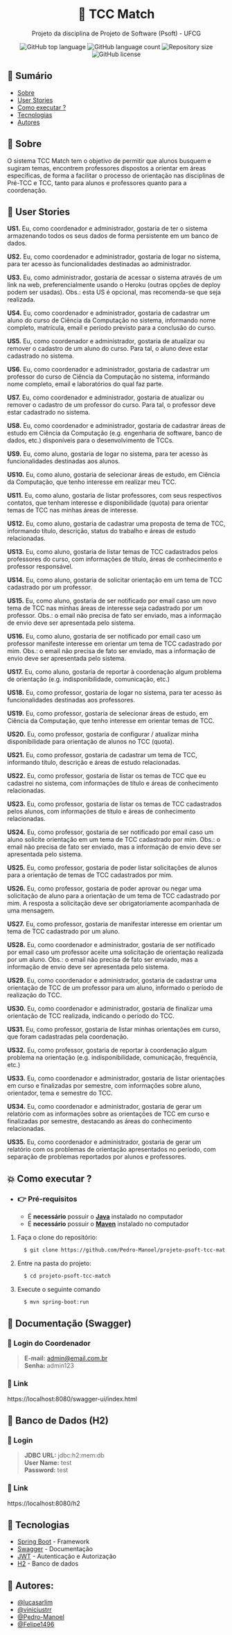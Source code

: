<div align="center">
  <h1>📃 TCC Match</h1>
  <p>Projeto da disciplina de Projeto de Software (Psoft) - UFCG</p>
</div>

<p align="center">
    <img alt="GitHub top language" src="https://img.shields.io/github/languages/top/Pedro-Manoel/projeto-psoft-tcc-match?style=flat-square">
    <img alt="GitHub language count" src="https://img.shields.io/github/languages/count/Pedro-Manoel/projeto-psoft-tcc-match?style=flat-square">
    <img alt="Repository size" src="https://img.shields.io/github/repo-size/Pedro-Manoel/projeto-psoft-tcc-match?style=flat-square">
    <img alt="GitHub license" src="https://img.shields.io/github/license/Pedro-Manoel/projeto-psoft-tcc-match?style=flat-square"><br/>   
</p>

## 📑 Sumário

- [Sobre](#sobre)
- [User Stories](#userStories)
- [Como executar ?](#usage)
- [Tecnologias](#tecs)
- [Autores](#authors)

## 🔖 Sobre <a name = "sobre"></a>

O sistema TCC Match tem o objetivo de permitir que alunos busquem e sugiram temas, encontrem professores dispostos a orientar em áreas específicas, de forma a facilitar o processo de orientação nas disciplinas de Pré-TCC e TCC, tanto para alunos e professores quanto para a coordenação.

## 📒 User Stories <a name = "userStories"></a><br>

**US1.** Eu, como coordenador e administrador, gostaria de ter o sistema armazenando todos os seus dados de forma persistente em um banco de dados.

**US2.** Eu, como coordenador e administrador, gostaria de logar no sistema, para ter acesso às funcionalidades destinadas ao administrador. 

**US3.** Eu, como administrador, gostaria de acessar o sistema através de um link na web, preferencialmente usando o Heroku (outras opções de deploy podem ser usadas). Obs.: esta US é opcional, mas recomenda-se que seja realizada.

**US4.** Eu, como coordenador e administrador, gostaria de cadastrar um aluno do curso de Ciência da Computação no sistema, informando nome completo, matrícula, email e período previsto para a conclusão do curso.

**US5.** Eu, como coordenador e administrador, gostaria de atualizar ou remover o cadastro de um aluno do curso. Para tal, o aluno deve estar cadastrado no sistema.

**US6.** Eu, como coordenador e administrador, gostaria de cadastrar um professor do curso de Ciência da Computação no sistema, informando nome completo, email e laboratórios do qual faz parte.

**US7.** Eu, como coordenador e administrador, gostaria de atualizar ou remover o cadastro de um professor do curso. Para tal, o professor deve estar cadastrado no sistema.

**US8.** Eu, como coordenador e administrador, gostaria de cadastrar áreas de estudo em Ciência da Computação (e.g. engenharia de software, banco de dados, etc.) disponíveis para o desenvolvimento de TCCs.

**US9.** Eu, como aluno, gostaria de logar no sistema, para ter acesso às funcionalidades destinadas aos alunos.

**US10.** Eu, como aluno, gostaria de selecionar áreas de estudo, em Ciência da Computação, que tenho interesse em realizar meu TCC.

**US11.** Eu, como aluno, gostaria de listar professores, com seus respectivos contatos, que tenham interesse e disponibilidade (quota) para orientar temas de TCC nas minhas áreas de interesse. 

**US12.** Eu, como aluno, gostaria de cadastrar uma proposta de tema de TCC, informando título, descrição, status do trabalho e áreas de estudo relacionadas.

**US13.** Eu, como aluno, gostaria de listar temas de TCC cadastrados pelos professores do curso, com informações de título, áreas de conhecimento e professor responsável.

**US14.** Eu, como aluno, gostaria de solicitar orientação em um tema de TCC cadastrado por um professor.

**US15.** Eu, como aluno, gostaria de ser notificado por email caso um novo tema de TCC nas minhas áreas de interesse seja cadastrado por um professor. Obs.: o email não precisa de fato ser enviado, mas a informação de envio deve ser apresentada pelo sistema.

**US16.** Eu, como aluno, gostaria de ser notificado por email caso um professor manifeste interesse em orientar um tema de TCC cadastrado por mim. Obs.: o email não precisa de fato ser enviado, mas a informação de envio deve ser apresentada pelo sistema.

**US17.** Eu, como aluno, gostaria de reportar à coordenação algum problema de orientação (e.g. indisponibilidade, comunicação, etc.)

**US18.** Eu, como professor, gostaria de logar no sistema, para ter acesso às funcionalidades destinadas aos professores.

**US19.** Eu, como professor, gostaria de selecionar áreas de estudo, em Ciência da Computação, que tenho interesse em orientar temas de TCC.

**US20.** Eu, como professor, gostaria de configurar / atualizar minha disponibilidade para orientação de alunos no TCC (quota).

**US21.** Eu, como professor, gostaria de cadastrar um tema de TCC, informando título, descrição e áreas de estudo relacionadas.

**US22.** Eu, como professor, gostaria de listar os temas de TCC que eu cadastrei no sistema, com informações de título e áreas de conhecimento relacionadas.

**US23.** Eu, como professor, gostaria de listar os temas de TCC cadastrados pelos alunos, com informações de título e áreas de conhecimento relacionadas.

**US24.** Eu, como professor, gostaria de ser notificado por email caso um aluno solicite orientação em um tema de TCC cadastrado por mim. Obs.: o email não precisa de fato ser enviado, mas a informação de envio deve ser apresentada pelo sistema.

**US25.** Eu, como professor, gostaria de poder listar solicitações de alunos para a orientação de temas de TCC cadastrados por mim.

**US26.** Eu, como professor, gostaria de poder aprovar ou negar uma solicitação de aluno para a orientação de um tema de TCC cadastrado por mim. A resposta a solicitação deve ser obrigatoriamente acompanhada de uma mensagem.

**US27.** Eu, como professor, gostaria de manifestar interesse em orientar um tema de TCC cadastrado por um aluno.

**US28.** Eu, como coordenador e administrador, gostaria de ser notificado por email caso um professor aceite uma solicitação de orientação realizada por um aluno. Obs.: o email não precisa de fato ser enviado, mas a informação de envio deve ser apresentada pelo sistema.

**US29.** Eu, como coordenador e administrador, gostaria de cadastrar uma orientação de TCC de um professor para um aluno, informado o período de realização do TCC.

**US30.** Eu, como coordenador e administrador, gostaria de finalizar uma orientação de TCC realizada, indicando o período do TCC.

**US31.** Eu, como professor, gostaria de listar minhas orientações em curso, que foram cadastradas pela coordenação.

**US32.** Eu, como professor, gostaria de reportar à coordenação algum problema na orientação (e.g. indisponibilidade, comunicação, frequência, etc.)

**US33.** Eu, como coordenador e administrador, gostaria de listar orientações em curso e finalizadas por semestre, com informações sobre aluno, orientador, tema e semestre do TCC.

**US34.** Eu, como coordenador e administrador, gostaria de gerar um relatório com as informações sobre as orientações de TCC em curso e finalizadas por semestre, destacando as áreas do conhecimento relacionadas.

**US35.** Eu, como coordenador e administrador, gostaria de gerar um relatório com os problemas de orientação apresentados no período, com separação de problemas reportados por alunos e professores.

## 💥 Como executar ? <a name="usage"></a>

- ### 👉 **Pré-requisitos**

  - É **necessário** possuir o **[Java](https://www.oracle.com/java/technologies/downloads//)** instalado no computador
  - É **necessário** possuir o **[Maven](https://maven.apache.org/install.html)** instalado no computador

1. Faça o clone do repositório:
	```sh
	  $ git clone https://github.com/Pedro-Manoel/projeto-psoft-tcc-match.git
	```

2. Entre na pasta do projeto:
	```sh
	  $ cd projeto-psoft-tcc-match
	```
3. Execute o seguinte comando
	```sh
	  $ mvn spring-boot:run 
	```	

## 📗 Documentação (Swagger)

### 🔑 Login do Coordenador
> **E-mail:** admin@email.com.br <br/> **Senha:** admin123

### 🔗 Link
https://localhost:8080/swagger-ui/index.html

## 🎲 Banco de Dados (H2)

### 🔑 Login
> **JDBC URL:** jdbc:h2:mem:db <br/> **User Name:** test <br/> **Password:** test

### 🔗 Link
https://localhost:8080/h2

## 🚀 Tecnologias <a name="tecs"></a>

- [Spring Boot](https://spring.io/projects/spring-boot) - Framework
- [Swagger](https://swagger.io/) - Documentação
- [JWT](https://jwt.io/) - Autenticação e Autorização
- [H2](https://www.h2database.com/html/main.html) - Banco de dados

## 🔰 Autores: <a name= "authors"></a>

- [@lucasarlim](https://github.com/lucasarlim)
- [@viniciustrr](https://github.com/viniciustrr)
- [@Pedro-Manoel](https://github.com/Pedro-Manoel)
- [@Felipe1496](https://github.com/Felipe1496)
